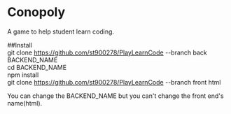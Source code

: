 Conopoly
=============

A game to help student learn coding.  

##Install  
git clone https://github.com/st900278/PlayLearnCode --branch back BACKEND_NAME  
cd BACKEND_NAME  
npm install  
git clone https://github.com/st900278/PlayLearnCode --branch front html  

You can change the BACKEND_NAME but you can't change the front end's name(html).
